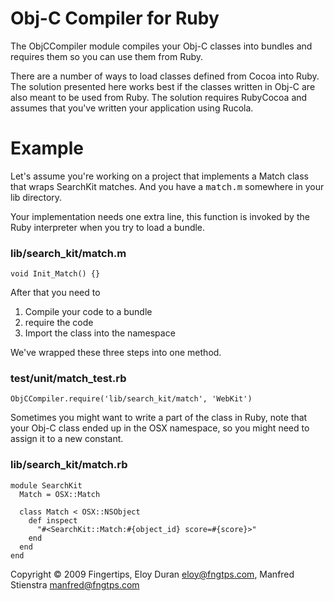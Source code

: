 # Obj-C Compiler for Ruby

The ObjCCompiler module compiles your Obj-C classes into bundles and
requires them so you can use them from Ruby.

There are a number of ways to load classes defined from Cocoa into Ruby. The
solution presented here works best if the classes written in Obj-C are also
meant to be used from Ruby. The solution requires RubyCocoa and assumes that
you've written your application using Rucola.

# Example

Let's assume you're working on a project that implements a Match class that
wraps SearchKit matches. And you have a <tt>match.m</tt> somewhere in your
lib directory.

Your implementation needs one extra line, this function is invoked by the
Ruby interpreter when you try to load a bundle.

### lib/search_kit/match.m
<pre><code>void Init_Match() {}</code></pre>

After that you need to

1. Compile your code to a bundle
2. require the code
3. Import the class into the namespace

We've wrapped these three steps into one method.

### test/unit/match_test.rb
<pre><code>ObjCCompiler.require('lib/search_kit/match', 'WebKit')</code></pre>

Sometimes you might want to write a part of the class in Ruby, note that
your Obj-C class ended up in the OSX namespace, so you might need to
assign it to a new constant.

### lib/search_kit/match.rb
<pre><code>module SearchKit
  Match = OSX::Match
  
  class Match < OSX::NSObject
    def inspect
      "#&lt;SearchKit::Match:#{object_id} score=#{score}&gt;"
    end
  end
end
</code></pre>

Copyright © 2009 Fingertips,
  Eloy Duran <eloy@fngtps.com>,
  Manfred Stienstra <manfred@fngtps.com>